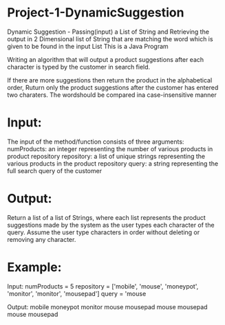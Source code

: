 # Project-1-DynamicSuggestion
Dynamic Suggestion - Passing(input) a List of String and Retrieving the output in 2 Dimensional list of String that are matching the word which is given to be found in the input List
This is a Java Program

Writing an algorithm that will output a product suggestions after each character is typed by the customer in search field.

If there are more suggestions then return the product in the alphabetical order, Ruturn only the product suggestions after the customer has entered two charaters. The wordshould be compared ina case-insensitive manner

# Input:
The input of the method/function consists of three arguments:
numProducts: an integer representing the number of various products in product repository
repository: a list of unique strings representing the various products in the product repository
query: a string representing the full search query of the customer

# Output:
Return a list of a list of Strings, where each list represents the product suggestions made by the system as the user types each character of the query. Assume the user type characters in order without deleting or removing any character.

# Example:
Input:
numProducts = 5
repository = ['mobile', 'mouse', 'moneypot', 'monitor', 'monitor', 'mousepad']
query = 'mouse

Output:
mobile  moneypot  monitor
mouse   mousepad
mouse   mousepad
mouse   mousepad
